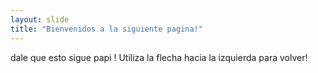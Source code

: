 ```yaml
---
layout: slide
title: "Bienvenidos a la siguiente pagina!"
---
```

dale que esto sigue papi !
Utiliza la flecha hacia la izquierda para volver!
